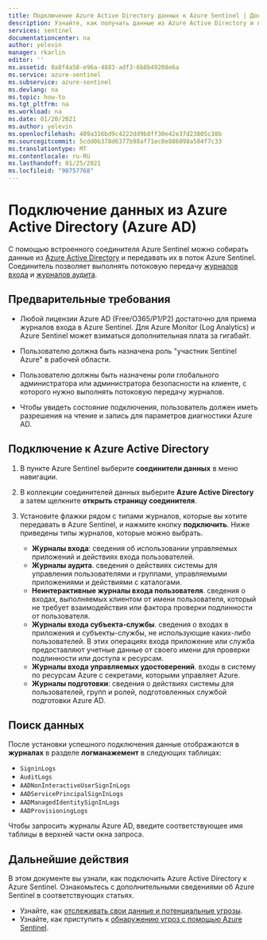 ```yaml
---
title: Подключение Azure Active Directory данных к Azure Sentinel | Документация Майкрософт
description: Узнайте, как получать данные из Azure Active Directory и выполнять потоковую передачу журналов входа Azure AD и журналов аудита в Azure Sentinel.
services: sentinel
documentationcenter: na
author: yelevin
manager: rkarlin
editor: ''
ms.assetid: 0a8f4a58-e96a-4883-adf3-6b8b49208e6a
ms.service: azure-sentinel
ms.subservice: azure-sentinel
ms.devlang: na
ms.topic: how-to
ms.tgt_pltfrm: na
ms.workload: na
ms.date: 01/20/2021
ms.author: yelevin
ms.openlocfilehash: 409a316bd9c4222dd9b8ff30e42e37d23805c38b
ms.sourcegitcommit: 5cdd0b378d6377b98af71ec8e886098a504f7c33
ms.translationtype: MT
ms.contentlocale: ru-RU
ms.lasthandoff: 01/25/2021
ms.locfileid: "98757768"
---
```

# <a name="connect-data-from-azure-active-directory-azure-ad"></a>Подключение данных из Azure Active Directory (Azure AD)

С помощью встроенного соединителя Azure Sentinel можно собирать данные из [Azure Active Directory](../active-directory/fundamentals/active-directory-whatis.md) и передавать их в поток Azure Sentinel. Соединитель позволяет выполнять потоковую передачу [журналов входа](../active-directory/reports-monitoring/concept-sign-ins.md) и [журналов аудита](../active-directory/reports-monitoring/concept-audit-logs.md).

## <a name="prerequisites"></a>Предварительные требования

- Любой лицензии Azure AD (Free/O365/P1/P2) достаточно для приема журналов входа в Azure Sentinel. Для Azure Monitor (Log Analytics) и Azure Sentinel может взиматься дополнительная плата за гигабайт.

- Пользователю должна быть назначена роль "участник Sentinel Azure" в рабочей области.

- Пользователю должны быть назначены роли глобального администратора или администратора безопасности на клиенте, с которого нужно выполнять потоковую передачу журналов.

- Чтобы увидеть состояние подключения, пользователь должен иметь разрешения на чтение и запись для параметров диагностики Azure AD. 

## <a name="connect-to-azure-active-directory"></a>Подключение к Azure Active Directory

1. В пункте Azure Sentinel выберите **соединители данных** в меню навигации.

1. В коллекции соединителей данных выберите **Azure Active Directory** а затем щелкните **открыть страницу соединителя**.

1. Установите флажки рядом с типами журналов, которые вы хотите передавать в Azure Sentinel, и нажмите кнопку **подключить**. Ниже приведены типы журналов, которые можно выбрать.

    - **Журналы входа**: сведения об использовании управляемых приложений и действиях входа пользователей.
    - **Журналы аудита**. сведения о действиях системы для управления пользователями и группами, управляемыми приложениями и действиями с каталогами.
    - **Неинтерактивные журналы входа пользователя**. сведения о входах, выполняемых клиентом от имени пользователя, который не требует взаимодействия или фактора проверки подлинности от пользователя.
    - **Журналы входа субъекта-службы**. сведения о входах в приложения и субъекты-службы, не использующие каких-либо пользователей. В этих операциях входа приложение или служба предоставляют учетные данные от своего имени для проверки подлинности или доступа к ресурсам.
    - **Журналы входа управляемых удостоверений**. входы в систему по ресурсам Azure с секретами, которыми управляет Azure.
    - **Журналы подготовки**: сведения о действиях системы для пользователей, групп и ролей, подготовленных службой подготовки Azure AD.

## <a name="find-your-data"></a>Поиск данных

После установки успешного подключения данные отображаются в **журналах** в разделе **логманажемент** в следующих таблицах:

- `SigninLogs`
- `AuditLogs`
- `AADNonInteractiveUserSignInLogs`
- `AADServicePrincipalSignInLogs`
- `AADManagedIdentitySignInLogs`
- `AADProvisioningLogs`

Чтобы запросить журналы Azure AD, введите соответствующее имя таблицы в верхней части окна запроса.

## <a name="next-steps"></a>Дальнейшие действия
В этом документе вы узнали, как подключить Azure Active Directory к Azure Sentinel. Ознакомьтесь с дополнительными сведениями об Azure Sentinel в соответствующих статьях.
- Узнайте, как [отслеживать свои данные и потенциальные угрозы](quickstart-get-visibility.md).
- Узнайте, как приступить к [обнаружению угроз с помощью Azure Sentinel](tutorial-detect-threats-built-in.md).
